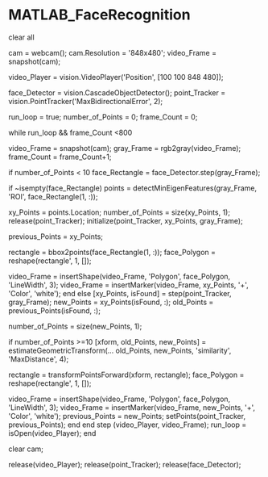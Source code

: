 # MATLAB_FaceRecognition
clear all

cam = webcam();
cam.Resolution = '848x480';
video_Frame = snapshot(cam);

video_Player = vision.VideoPlayer('Position', [100 100 848 480]);

face_Detector = vision.CascadeObjectDetector();
point_Tracker = vision.PointTracker('MaxBidirectionalError', 2);

run_loop = true;
number_of_Points = 0;
frame_Count = 0;

while run_loop && frame_Count <800

video_Frame = snapshot(cam);
gray_Frame = rgb2gray(video_Frame);
frame_Count = frame_Count+1;

if number_of_Points < 10
face_Rectangle = face_Detector.step(gray_Frame);

if ~isempty(face_Rectangle)
points = detectMinEigenFeatures(gray_Frame, 'ROI', face_Rectangle(1, :));

xy_Points = points.Location;
number_of_Points = size(xy_Points, 1);
release(point_Tracker);
initialize(point_Tracker, xy_Points, gray_Frame);

previous_Points = xy_Points;

rectangle = bbox2points(face_Rectangle(1, :));
face_Polygon = reshape(rectangle', 1, []);

video_Frame = insertShape(video_Frame, 'Polygon', face_Polygon, 'LineWidth', 3);
video_Frame = insertMarker(video_Frame, xy_Points, '+', 'Color', 'white');
end
else
[xy_Points, isFound] = step(point_Tracker, gray_Frame);
new_Points = xy_Points(isFound, :);
old_Points = previous_Points(isFound, :);

number_of_Points = size(new_Points, 1);

if number_of_Points >=10
[xform, old_Points, new_Points] = estimateGeometricTransform(...
old_Points, new_Points, 'similarity', 'MaxDistance', 4);

rectangle = transformPointsForward(xform, rectangle);
face_Polygon = reshape(rectangle', 1, []);

video_Frame = insertShape(video_Frame, 'Polygon', face_Polygon, 'LineWidth', 3);
video_Frame = insertMarker(video_Frame, new_Points, '+', 'Color', 'white');
previous_Points = new_Points;
setPoints(point_Tracker, previous_Points);
end
end
step (video_Player, video_Frame);
run_loop = isOpen(video_Player);
end

clear cam;

release(video_Player);
release(point_Tracker);
release(face_Detector);
